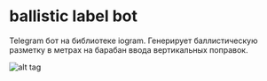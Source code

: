 # ballistic  label   bot
Telegram бот на библиотеке iogram.
Генерирует баллистическую разметку  в метрах на барабан ввода вертикальных поправок.

![alt tag](https://i.imgur.com/S9j8p9H.png)
